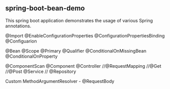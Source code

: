 ## spring-boot-bean-demo

This spring boot application demonstrates the usage of various Spring annotations.

@Import
@EnableConfigurationProperties
@ConfigurationPropertiesBinding
@Configuarion

@Bean
@Scope
@Primary
@Qualifier
@ConditionalOnMissingBean
@ConditionalOnProperty

@ComponentScan
@Component
@Controller
//@RequestMapping
//@Get
//@Post
@Service
// @Repository

Custom MethodArgumentResolver - @RequestBody
